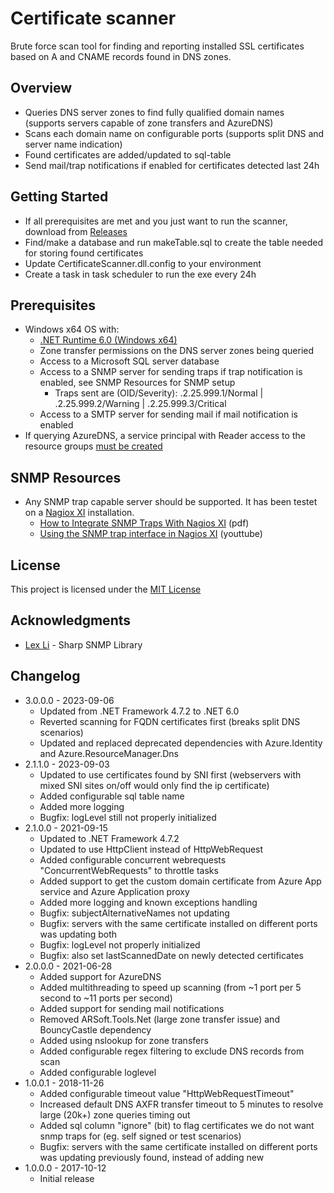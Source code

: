 # Certificate scanner

Brute force scan tool for finding and reporting installed SSL certificates based on A and CNAME records found in DNS zones.

## Overview

 - Queries DNS server zones to find fully qualified domain names (supports servers capable of zone transfers and AzureDNS)
 - Scans each domain name on configurable ports (supports split DNS and server name indication)
 - Found certificates are added/updated to sql-table
 - Send mail/trap notifications if enabled for certificates detected last 24h
 
## Getting Started

 - If all prerequisites are met and you just want to run the scanner, download from [Releases](https://github.com/LarsHolte/CertificateScanner/releases/latest)
 - Find/make a database and run makeTable.sql to create the table needed for storing found certificates  
 - Update CertificateScanner.dll.config to your environment
 - Create a task in task scheduler to run the exe every 24h
 
## Prerequisites

 - Windows x64 OS with:
   - [.NET Runtime 6.0 (Windows x64)](https://dotnet.microsoft.com/en-us/download/dotnet/6.0) 
   - Zone transfer permissions on the DNS server zones being queried
   - Access to a Microsoft SQL server database
   - Access to a SNMP server for sending traps if trap notification is enabled, see SNMP Resources for SNMP setup
       - Traps sent are (OID/Severity): .2.25.999.1/Normal | .2.25.999.2/Warning | .2.25.999.3/Critical
   - Access to a SMTP server for sending mail if mail notification is enabled
 - If querying AzureDNS, a service principal with Reader access to the resource groups [must be created](https://docs.microsoft.com/en-us/powershell/azure/create-azure-service-principal-azureps)

## SNMP Resources

 - Any SNMP trap capable server should be supported. It has been testet on a [Nagiox XI](https://www.nagios.com/products/nagios-xi/) installation.
    - [How to Integrate SNMP Traps With Nagios XI](https://assets.nagios.com/downloads/nagiosxi/docs/Integrating_SNMP_Traps_With_Nagios_XI.pdf) (pdf)
    - [Using the SNMP trap interface in Nagios XI](https://www.youtube.com/watch?v=0lhFHtdl8UE) (youttube)
    
## License

This project is licensed under the [MIT License](https://github.com/LarsHolte/CertificateScanner/blob/master/LICENSE)

## Acknowledgments

 - [Lex Li](https://github.com/lextm) - Sharp SNMP Library

## Changelog

- 3.0.0.0 - 2023-09-06
  - Updated from .NET Framework 4.7.2 to .NET 6.0
  - Reverted scanning for FQDN certificates first (breaks split DNS scenarios)
  - Updated and replaced deprecated dependencies with Azure.Identity and Azure.ResourceManager.Dns
- 2.1.1.0 - 2023-09-03
  - Updated to use certificates found by SNI first (webservers with mixed SNI sites on/off would only find the ip certificate)
  - Added configurable sql table name
  - Added more logging
  - Bugfix: logLevel still not properly initialized
- 2.1.0.0 - 2021-09-15
  - Updated to .NET Framework 4.7.2
  - Updated to use HttpClient instead of HttpWebRequest
  - Added configurable concurrent webrequests "ConcurrentWebRequests" to throttle tasks
  - Added support to get the custom domain certificate from Azure App service and Azure Application proxy
  - Added more logging and known exceptions handling
  - Bugfix: subjectAlternativeNames not updating
  - Bugfix: servers with the same certificate installed on different ports was updating both
  - Bugfix: logLevel not properly initialized
  - Bugfix: also set lastScannedDate on newly detected certificates
- 2.0.0.0 - 2021-06-28
  - Added support for AzureDNS
  - Added multithreading to speed up scanning (from ~1 port per 5 second to ~11 ports per second)
  - Added support for sending mail notifications
  - Removed ARSoft.Tools.Net (large zone transfer issue) and BouncyCastle dependency
  - Added using nslookup for zone transfers
  - Added configurable regex filtering to exclude DNS records from scan
  - Added configurable loglevel
- 1.0.0.1 - 2018-11-26
  - Added configurable timeout value "HttpWebRequestTimeout"
  - Increased default DNS AXFR transfer timeout to 5 minutes to resolve large (20k+) zone queries timing out
  - Added sql column "ignore" (bit) to flag certificates we do not want snmp traps for (eg. self signed or test scenarios)
  - Bugfix: servers with the same certificate installed on different ports was updating previously found, instead of adding new
- 1.0.0.0 - 2017-10-12
  - Initial release